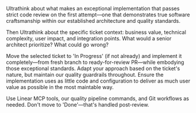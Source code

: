 Ultrathink about what makes an exceptional implementation that passes strict code review on the first attempt—one that demonstrates true software craftsmanship within our established architecture and quality standards.

Then Ultrathink about the specific ticket context: business value, technical complexity, user impact, and integration points. What would a senior architect prioritize? What could go wrong?

Move the selected ticket to 'In Progress' (if not already) and implement it completely—from fresh branch to ready-for-review PR—while embodying those exceptional standards. Adapt your approach based on the ticket's nature, but maintain our quality guardrails throughout. Ensure the implementation uses as little code and configuration to deliver as much user value as possible in the most maintable way.

Use Linear MCP tools, our quality pipeline commands, and Git workflows as needed. Don't move to 'Done'—that's handled post-review.
